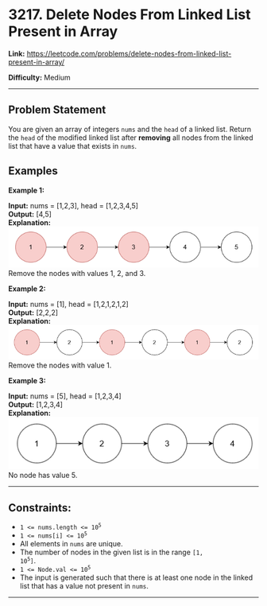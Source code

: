 # 3217. Delete Nodes From Linked List Present in Array

**Link:** https://leetcode.com/problems/delete-nodes-from-linked-list-present-in-array/

**Difficulty:** Medium

---

## Problem Statement

You are given an array of integers `nums` and the `head` of a linked list. Return the `head` of the modified linked list after **removing** all nodes from the linked list that have a value that exists in `nums`.

## Examples

**Example 1:**

**Input:** nums = [1,2,3], head = [1,2,3,4,5] \
**Output:** [4,5] \
**Explanation:** \
![alt text](linkedlistexample0.png) \
Remove the nodes with values 1, 2, and 3.

**Example 2:**

**Input:** nums = [1], head = [1,2,1,2,1,2] \
**Output:** [2,2,2] \
**Explanation:** \
![alt text](linkedlistexample1.png) \
Remove the nodes with value 1.

**Example 3:**

**Input:** nums = [5], head = [1,2,3,4] \
**Output:** [1,2,3,4] \
**Explanation:** \
![alt text](linkedlistexample2.png) \
No node has value 5.

---

## Constraints:

- <code>1 <= nums.length <= 10<sup>5</sup></code>
- <code>1 <= nums[i] <= 10<sup>5</sup></code>
- All elements in `nums` are unique.
- The number of nodes in the given list is in the range <code>[1, 10<sup>5</sup>]</code>.
- <code>1 <= Node.val <= 10<sup>5</sup></code>
- The input is generated such that there is at least one node in the linked list that has a value not present in `nums`.

---